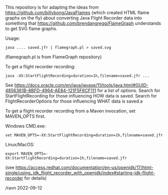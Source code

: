 This repository is for adapting the ideas from
<https://github.com/billybong/JavaFlames>
(which created HTML flame graphs on the fly) about
converting Java Flight Recorder data into something
that <https://github.com/brendangregg/FlameGraph> understands
to get SVG flame graphs.

Usage:

    java .... saved.jfr | flamegraph.pl > saved.svg

(flamegraph.pl is from FlameGraph repository)

To get a flight recorder recording:

    java -XX:StartFlightRecording=duration=1h,filename=saved.jfr ...

See <https://docs.oracle.com/en/java/javase/11/tools/java.html#GUID-4856361B-8BFD-4964-AE84-121F5F6CF111> for 
a list of options.  Search for StartFlightRecording for those influencing HOW data is saved.
Search for FlightRecorderOptions for those influencing WHAT data is saved.a

To get a flight recorder recording from a Maven invocation, set MAVEN_OPTS first.

Windows CMD.exe:

    set MAVEN_OPTS=-XX:StartFlightRecording=duration=1h,filename=saved.jfr

Linux/MacOS:

    export MAVEN_OPTS=-XX:StartFlightRecording=duration=1h,filename=saved.jfr

(see <https://access.redhat.com/documentation/en-us/openjdk/17/html-single/using_jdk_flight_recorder_with_openjdk/index#starting-jdk-flight-recorder> for details)

/ravn 2022-09-12


